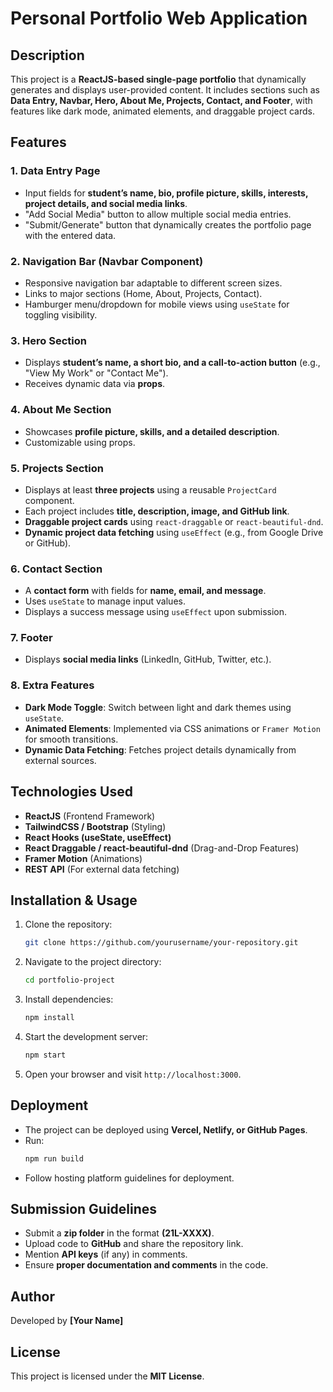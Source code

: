 # Personal Portfolio Web Application

## Description
This project is a **ReactJS-based single-page portfolio** that dynamically generates and displays user-provided content. It includes sections such as **Data Entry, Navbar, Hero, About Me, Projects, Contact, and Footer**, with features like dark mode, animated elements, and draggable project cards.

## Features

### 1. **Data Entry Page**
- Input fields for **student’s name, bio, profile picture, skills, interests, project details, and social media links**.
- "Add Social Media" button to allow multiple social media entries.
- "Submit/Generate" button that dynamically creates the portfolio page with the entered data.

### 2. **Navigation Bar (Navbar Component)**
- Responsive navigation bar adaptable to different screen sizes.
- Links to major sections (Home, About, Projects, Contact).
- Hamburger menu/dropdown for mobile views using `useState` for toggling visibility.

### 3. **Hero Section**
- Displays **student’s name, a short bio, and a call-to-action button** (e.g., "View My Work" or "Contact Me").
- Receives dynamic data via **props**.

### 4. **About Me Section**
- Showcases **profile picture, skills, and a detailed description**.
- Customizable using props.

### 5. **Projects Section**
- Displays at least **three projects** using a reusable `ProjectCard` component.
- Each project includes **title, description, image, and GitHub link**.
- **Draggable project cards** using `react-draggable` or `react-beautiful-dnd`.
- **Dynamic project data fetching** using `useEffect` (e.g., from Google Drive or GitHub).

### 6. **Contact Section**
- A **contact form** with fields for **name, email, and message**.
- Uses `useState` to manage input values.
- Displays a success message using `useEffect` upon submission.

### 7. **Footer**
- Displays **social media links** (LinkedIn, GitHub, Twitter, etc.).

### 8. **Extra Features**
- **Dark Mode Toggle**: Switch between light and dark themes using `useState`.
- **Animated Elements**: Implemented via CSS animations or `Framer Motion` for smooth transitions.
- **Dynamic Data Fetching**: Fetches project details dynamically from external sources.

## Technologies Used
- **ReactJS** (Frontend Framework)
- **TailwindCSS / Bootstrap** (Styling)
- **React Hooks (useState, useEffect)**
- **React Draggable / react-beautiful-dnd** (Drag-and-Drop Features)
- **Framer Motion** (Animations)
- **REST API** (For external data fetching)

## Installation & Usage
1. Clone the repository:
   ```sh
   git clone https://github.com/yourusername/your-repository.git
   ```
2. Navigate to the project directory:
   ```sh
   cd portfolio-project
   ```
3. Install dependencies:
   ```sh
   npm install
   ```
4. Start the development server:
   ```sh
   npm start
   ```
5. Open your browser and visit `http://localhost:3000`.

## Deployment
- The project can be deployed using **Vercel, Netlify, or GitHub Pages**.
- Run:
  ```sh
  npm run build
  ```
- Follow hosting platform guidelines for deployment.

## Submission Guidelines
- Submit a **zip folder** in the format **(21L-XXXX)**.
- Upload code to **GitHub** and share the repository link.
- Mention **API keys** (if any) in comments.
- Ensure **proper documentation and comments** in the code.

## Author
Developed by **[Your Name]**

## License
This project is licensed under the **MIT License**.

